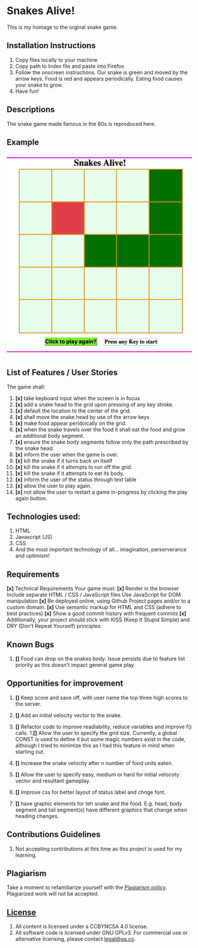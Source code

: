 

# Snakes Alive!

This is my homage to the orginal snake game.

## Installation Instructions

1. Copy files locally to your machine
1. Copy path to Index file and paste into Firefox
1. Follow the onscreen instructions. Our snake is green and moved by the arrow keys.  Food is red and appears periodically.  Eating food causes your snake to grow.
1. Have fun!

## Descriptions
The snake game made famous in the 80s is reproduced here. 

## Example
![Snake screen capture](./assets/capture.jpeg)

## List of Features / User Stories
The game shall:
1.  __[x]__ take keyboard input when the screen is in focus
1. __[x]__ add a snake head to the grid upon pressing of any key stroke.
1. __[x]__ default the location to the center of the grid.
1. __[x]__ shall move the snake head by use of the arrow keys
1. __[x]__ make food appear peridoically on the grid.
1. __[x]__ when the snake travels over the food it shall eat the food and grow an additional body segment.
1. __[x]__ ensure the snake body segments follow only the path prescribed by the snake head.
1. __[x]__ inform the user when the game is over.
1. __[x]__ kill the snake if it turns back on itself
1. __[x]__ kill the snake if it attempts to run off the grid.
1. __[x]__ kill the snake if it attempts to eat its body.
1. __[x]__ inform the user of the status through text lable
1. __[x]__ allow the user to play again.
1. __[x]__ not allow the user to restart a game in-progress by clicking the play again button.

## Technologies used:
1. HTML
1. Javascript (JS)
1. CSS
1.  And the most important technology of all... imagination, perserverance and optimism!

## Requirements

__[x]__ Technical Requirements
Your game must:
__[x]__ Render in the browser
Include separate HTML / CSS / JavaScript files
Use JavaScript for DOM manipulation
__[x]__ Be deployed online, using Github Project pages and/or to a custom domain.
__[x]__ Use semantic markup for HTML and CSS (adhere to best practices)
__[x]__ Show a good commit history with frequent commits
__[x]__ Additionally, your project should stick with KISS (Keep It Stupid Simple) and DRY (Don't Repeat Yourself) principles.

## Known Bugs
1. __[]__ Food can drop on the snakes body.  Issue persists due to feature list priority as this doesn't impact general game play.

## Opportunities for improvement
1. __[]__ Keep score and save off, with user name the top three high scores to the server.
1. __[]__ Add an initial velocity vector to the snake.

1. __[]__ Refactor code to improve readiability, reduce variables and improve f() calls.
1.__[]__ Allow the user to specify the grid size.  Currently, a global CONST is used to define it but some magic numbers exist in the code, although I tried to minimize this as I had this feature in mind when starting out.

1. __[]__ Increase the snake velocity after n number of food units eaten.
1. __[]__ Allow the user to specify easy, medium or hard for initial velocoty vector and resultant gameplay.
1. __[]__ Improve css for better layout of status label and chnge font.
1. __[]__ have graphic elements for teh snake and the food.  E.g. head, body segment and tail segment(s) have different graphics that change when heading changes.

## Contributions Guidelines
1. Not accepting contributions at this time as this project is used for my learning.

## Plagiarism

Take a moment to refamiliarize yourself with the
[Plagiarism policy](https://git.generalassemb.ly/DC-WDI/Administrative/blob/master/plagiarism.md).
Plagiarized work will not be accepted.

## [License](LICENSE)

1.  All content is licensed under a CC­BY­NC­SA 4.0 license.
1.  All software code is licensed under GNU GPLv3. For commercial use or
    alternative licensing, please contact legal@ga.co.

